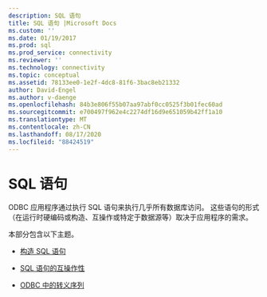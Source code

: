 ```yaml
---
description: SQL 语句
title: SQL 语句 |Microsoft Docs
ms.custom: ''
ms.date: 01/19/2017
ms.prod: sql
ms.prod_service: connectivity
ms.reviewer: ''
ms.technology: connectivity
ms.topic: conceptual
ms.assetid: 78133ee0-1e2f-4dc8-81f6-3bac8eb21332
author: David-Engel
ms.author: v-daenge
ms.openlocfilehash: 84b3e806f55b07aa97abf0cc0525f3b01fec60ad
ms.sourcegitcommit: e700497f962e4c2274df16d9e651059b42ff1a10
ms.translationtype: MT
ms.contentlocale: zh-CN
ms.lasthandoff: 08/17/2020
ms.locfileid: "88424519"
---
```

# <a name="sql-statements"></a>SQL 语句
ODBC 应用程序通过执行 SQL 语句来执行几乎所有数据库访问。 这些语句的形式（在运行时硬编码或构造、互操作或特定于数据源等）取决于应用程序的需求。  
  
 本部分包含以下主题。  
  
-   [构造 SQL 语句](../../../odbc/reference/develop-app/constructing-sql-statements.md)  
  
-   [SQL 语句的互操作性](../../../odbc/reference/develop-app/interoperability-of-sql-statements.md)  
  
-   [ODBC 中的转义序列](../../../odbc/reference/develop-app/escape-sequences-in-odbc.md)
